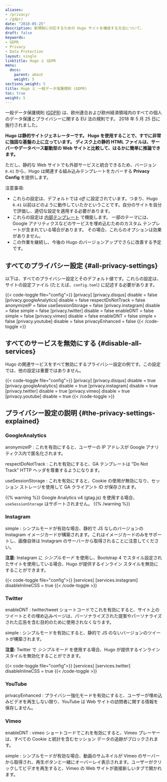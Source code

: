 ```yaml
---
aliases:
- /privacy/
- /gdpr/
date: "2018-05-25"
description: 新規制に対応するための Hugo サイトを構成する方法について。
draft: false
keywords:
- GDPR
- Privacy
- Data Protection
layout: single
linktitle: Hugo と GDPR
menu:
  docs:
    parent: about
    weight: 5
sections_weight: 5
title: Hugo と 一般データ保護規則 (GDPR)
toc: true
weight: 5
---
```


一般データ保護規則 ([GDPR](https://en.wikipedia.org/wiki/General_Data_Protection_Regulation)) は、欧州連合および欧州経済領域内のすべての個人のデータ保護とプライバシーに関する EU 法の規則です。 2018 年 5 月 25 日に施行されました。

**Hugo は静的サイトジェネレーターです。 Hugo を使用することで、すでに非常に強固な基盤の上に立っています。 ディスク上の静的 HTML ファイルは、サーバーやデータベース駆動型の Web サイトと比較して、はるかに簡単に推論できます。**

ただし、静的な Web サイトでも外部サービスと統合できるため、バージョン `0.41` から、Hugo は関連する組み込みテンプレートをカバーする **Privacy Config** を提供します。

注意事項:

* これらの設定は、デフォルトでは _off_ に設定されています。つまり、Hugo `0.41` 以前はどのように動作していたかということです。自分のサイトを自分で評価し、適切な設定を適用する必要があります。
* これらの設定は [内部テンプレート](/templates/internal/) で機能します。 一部のテーマには、Google アナリティクスなどのサービスを埋め込むためのカスタム テンプレートが含まれている場合があります。 その場合、これらのオプションは効果がありません。
* この作業を継続し、今後の Hugo のバージョンアップでさらに改善する予定です。

## すべてのプライバシー設定 {#all-privacy-settings}

以下は、すべてのプライバシー設定とそのデフォルト値です。これらの設定は、サイトの設定ファイル (たとえば、`config.toml`) に記述する必要があります。

 {{< code-toggle file="config">}}
[privacy]
[privacy.disqus]
disable = false
[privacy.googleAnalytics]
disable = false
respectDoNotTrack = false
anonymizeIP = false
useSessionStorage = false
[privacy.instagram]
disable = false
simple = false
[privacy.twitter]
disable = false
enableDNT = false
simple = false
[privacy.vimeo]
disable = false
enableDNT = false
simple = false
[privacy.youtube]
disable = false
privacyEnhanced = false
{{< /code-toggle >}}


## すべてのサービスを無効にする {#disable-all-services}

Hugo の関連サービスをすべて無効にするプライバシー設定の例です。この設定では、他の設定は重要ではありません。

 {{< code-toggle file="config">}}
[privacy]
[privacy.disqus]
disable = true
[privacy.googleAnalytics]
disable = true
[privacy.instagram]
disable = true
[privacy.twitter]
disable = true
[privacy.vimeo]
disable = true
[privacy.youtube]
disable = true
{{< /code-toggle >}}

## プライバシー設定の説明 {#the-privacy-settings-explained}

### GoogleAnalytics

anonymizeIP
: これを有効にすると、ユーザーの IP アドレスが Google アナリティクス内で匿名化されます。

respectDoNotTrack
: これを有効にすると、GA テンプレートは "Do Not Track" HTTP ヘッダを尊重するようになります。

useSessionStorage
: これを有効にすると、Cookie の使用が無効になり、セッション ストレージを使用して GA クライアント ID が保存されます。

{{% warning %}}
Google Analytics v4 (gtag.js) を使用する場合、`useSessionStorage` はサポートされません。
{{% /warning %}}

### Instagram

simple
: シンプルモードが有効な場合、静的で JS なしのバージョンの Instagram イメージカードが構築されます。これはイメージカードのみをサポートし、画像自体は Instagram のサーバーから取得されることに注意してください。

**注意:** Instagram に _シンプルモード_ を使用し、Bootstrap 4 でスタイル設定されたサイトを使用している場合、Hugo が提供するインライン スタイルを無効にすることができます。

 {{< code-toggle file="config">}}
[services]
[services.instagram]
disableInlineCSS = true
{{< /code-toggle >}}

### Twitter

enableDNT
: twitter/tweet ショートコードでこれを有効にすると、サイト上のツイートとその埋め込みページは、パーソナライズされた提案やパーソナライズされた広告を含む目的のために使用されなくなります。

simple
: シンプルモードを有効にすると、静的で JS のないバージョンのツイートが構築されます。

**注意:** Twitter で _シンプルモード_ を使用する場合、Hugo が提供するインラインスタイルを無効化することができます。

 {{< code-toggle file="config">}}
[services]
[services.twitter]
disableInlineCSS = true
{{< /code-toggle >}}

### YouTube

privacyEnhanced
: プライバシー強化モードを有効にすると、ユーザーが埋め込みビデオを再生しない限り、YouTube は Web サイトの訪問者に関する情報を保存しません。

### Vimeo

enableDNT
: vimeo ショートコードでこれを有効にすると、Vimeo プレーヤーは、すべての Cookie と統計を含むセッション データの追跡がブロックされます。

simple
: シンプルモードが有効な場合、動画のサムネイルが Vimeo のサーバーから取得され、再生ボタンと一緒にオーバーレイ表示されます。ユーザーがクリックしてビデオを再生すると、Vimeo の Web サイトが直接新しいタブで開かれます。
